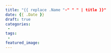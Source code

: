 ```yaml
---
title: "{{ replace .Name "-" " " | title }}"
date: {{ .Date }}
draft: true
categories:
 - 
tags:
 - 
featured_image:
---
```


